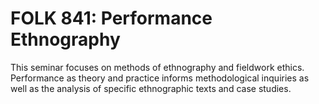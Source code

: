 # FOLK 841: Performance Ethnography

This seminar focuses on methods of ethnography and fieldwork ethics. Performance as theory and practice informs methodological inquiries as well as the analysis of specific ethnographic texts and case studies.